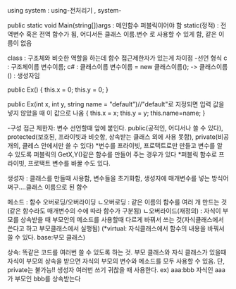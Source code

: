 using system : using-전처리기 , system-

public static void Main(string[])args : 메인함수
퍼블릭이어야 함
static(정적) : 전역변수 혹은 전역 함수가 됨, 어디서든 클래스 이름.변수 로 사용할 수 있게 함, 같은 이름이 없음 


class : 구조체와 비슷한 역할을 하는데 함수 접근제한자가 있는게 차이점
-선언 형식
c : 구조체이름 변수이름;
c# : 클래스이름 변수이름 = new 클래스이름();
-> 클래스이름() : 생성자임

public Ex()
{
	this.x = 0;
	this.y = 0;
}

public Ex(int x, int y, string name = "default")//"default"로 지정되면 입력 값을
넣지 않았을 때 이 값으로 나옴
{
	this.x = x;
	this.y = y;
	this.name=name;
}


-구성
접근 제한자: 변수 선언할때 앞에 붙인다.
	public(공적인, 어디서나 쓸 수 있다), 
	protected(보호된, 프라이빗과 비슷함, 상속받는 클래스 외에 사용 못함),
	private(비공개의, 클레스 안에서만 쓸 수 있다)
*변수를 프라이빗, 프로택트로만 만들고 변수를 알 수 있도록 퍼블릭의 GetX,Y()같은 함수를 만들어 주는 경우가 있다
*퍼블릭 함수로 프라이빗, 프로택트 변수를 바꿀 수도 있다.

생성자 : 클래스를 만들때 사용함, 변수들을 초기화함, 생성자에 매개변수를 넣는 방식어쩌구....클래스 이름으로 된 함수

메소드 : 함수 오버로딩/오버라이딩
ㄴ오버로딩 : 같은 이름의 함수를 여러 개 만드는 것(같은 함수라도 매개변수의 수에 따라 함수가 구분됨)
ㄴ오버라이드(재정의) : 자식이 부모를 상속받을 때 부모안의 메소드를 사용할때 다르게 바꿔서 쓰는 것(자식클래스에서 쓴다고 하고
부모클래스에서 실행됨)
(*virtual: 자식클래스에서 함수의 내용을 바꿔서 쓸 수 있다. base:부모 클래스)

상속: 똑같은 코드를 여러번 쓸 수 있도록  하는 것. 부모 클래스와 자식 클래스가 있을때 자식이 부모의 상속을 받으면
자식의 부모의 변수와 메소드를 모두 사용할 수 있음. 단, private는 불가능!!
생성자 여러번 쓰기 귀찮을 때 사용한다.
ex) aaa:bbb 자식인 aaa가 부모인 bbb를 상속받는다